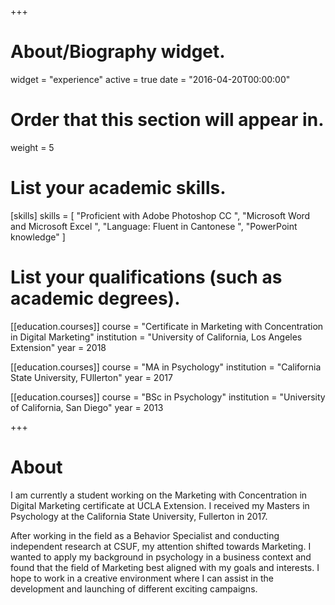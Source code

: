 +++
# About/Biography widget.
widget = "experience"
active = true
date = "2016-04-20T00:00:00"

# Order that this section will appear in.
weight = 5

# List your academic skills.
[skills]
  skills = [
    "Proficient with Adobe Photoshop CC ",
    "Microsoft Word and Microsoft Excel ",
    "Language: Fluent in Cantonese ",
    "PowerPoint knowledge"
  ]

# List your qualifications (such as academic degrees).

[[education.courses]]
  course = "Certificate in Marketing with Concentration in Digital Marketing"
  institution = "University of California, Los Angeles Extension"
  year = 2018

[[education.courses]]
  course = "MA in Psychology"
  institution = "California State University, FUllerton"
  year = 2017
  
[[education.courses]]
  course = "BSc in Psychology"
  institution = "University of California, San Diego"
  year = 2013
 
+++

# About

I am currently a student working on the Marketing with Concentration in Digital Marketing certificate at UCLA Extension. I received my Masters in Psychology at the California State University, Fullerton in 2017.

After working in the field as a Behavior Specialist and conducting independent research at CSUF, my attention shifted towards Marketing. I wanted to apply my background in psychology in a business context and found that the field of Marketing best aligned with my goals and interests. I hope to work in a creative environment where I can assist in the development and launching of different exciting campaigns. 
